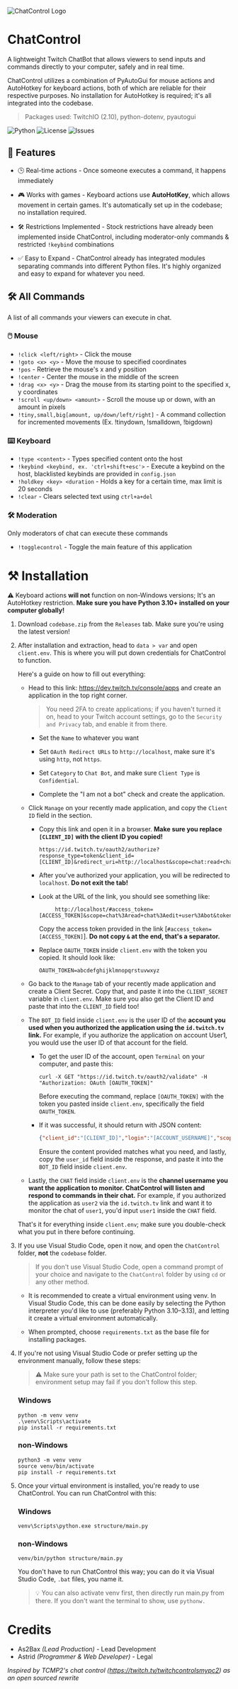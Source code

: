 ![ChatControl Logo](https://monobyte.studio/assets/projects/chatcontrol.png)
# ChatControl
A lightweight Twitch ChatBot that allows viewers to send inputs and commands directly to your computer, safely and in real time.

ChatControl utilizes a combination of PyAutoGui for mouse actions and AutoHotkey for keyboard actions, both of which are reliable for their respective purposes. No installation for AutoHotkey is required; it's all integrated into the codebase.

> Packages used: TwitchIO (2.10), python-dotenv, pyautogui

![Python](https://img.shields.io/badge/Python-3.10--3.13-blue)
![License](https://img.shields.io/github/license/MonobyteStudios/ChatControl)
![Issues](https://img.shields.io/github/issues/MonobyteStudios/ChatControl)

## 💫 Features

- 🕒 Real-time actions - Once someone executes a command, it happens immediately

- 🎮 Works with games - Keyboard actions use **AutoHotKey**, which allows movement in certain games. It's automatically set up in the codebase; no installation required.

- 🛠️ Restrictions Implemented - Stock restrictions have already been implemented inside ChatControl, including moderator-only commands & restricted `!keybind` combinations

- ✅ Easy to Expand - ChatControl already has integrated modules separating commands into different Python files. It's highly organized and easy to expand for whatever you need.

## 🛠️ All Commands
A list of all commands your viewers can execute in chat.

### 🖱️ Mouse
- `!click <left/right>` - Click the mouse
- `!goto <x> <y>` - Move the mouse to specified coordinates
- `!pos` - Retrieve the mouse's x and y position
- `!center` - Center the mouse in the middle of the screen
- `!drag <x> <y>` - Drag the mouse from its starting point to the specified x, y coordinates
- `!scroll <up/down> <amount>` - Scroll the mouse up or down, with an amount in pixels
- `!tiny,small,big[amount, up/down/left/right]` - A command collection for incremented movements (Ex. !tinydown, !smalldown, !bigdown)

### ⌨️ Keyboard
- `!type <content>` - Types specified content onto the host
- `!keybind <keybind, ex. 'ctrl+shift+esc'>` - Execute a keybind on the host, blacklisted keybinds are provided in `config.json`
- `!holdkey <key> <duration` - Holds a key for a certain time, max limit is 20 seconds
- `!clear` - Clears selected text using `ctrl+a+del`

### 🛠️ Moderation
Only moderators of chat can execute these commands
- `!togglecontrol` - Toggle the main feature of this application

# ⚒️ Installation
⚠️ Keyboard actions **will not** function on non-Windows versions; It's an AutoHotkey restriction. **Make sure you have Python 3.10+ installed on your computer globally!**

1. Download `codebase.zip` from the `Releases` tab. Make sure you're using the latest version!
   
2. After installation and extraction, head to `data > var` and open `client.env`. This is where you will put down credentials for ChatControl to function.

   Here's a guide on how to fill out everything:
   
   - Head to this link: https://dev.twitch.tv/console/apps and create an application in the top right corner.
     
     > You need 2FA to create applications; if you haven't turned it on, head to your Twitch account settings, go to the `Security and Privacy` tab, and enable it from there.

     - Set the `Name` to whatever you want
       
     - Set `OAuth Redirect URLs` to `http://localhost`, make sure it's using `http`, not `https`.
       
     - Set `Category` to `Chat Bot`, and make sure `Client Type` is `Confidential`.
       
     - Complete the "I am not a bot" check and create the application.
       
       
   - Click `Manage` on your recently made application, and copy the `Client ID` field in the section.
       
     - Copy this link and open it in a browser. **Make sure you replace `[CLIENT_ID]` with the client ID you copied!**
       ```
       https://id.twitch.tv/oauth2/authorize?response_type=token&client_id=[CLIENT_ID]&redirect_uri=http://localhost&scope=chat:read+chat:edit+user:bot&force_verify=true
       ```

     - After you've authorized your application, you will be redirected to `localhost`. **Do not exit the tab!**
    
     - Look at the URL of the link, you should see something like:
        ```
             http://localhost/#access_token=[ACCESS_TOKEN]&scope=chat%3Aread+chat%3Aedit+user%3Abot&token_type=bearer
        ```
        Copy the access token provided in the link [`#access_token=[ACCESS_TOKEN]`]. **Do not copy  `&` at the end, that's a separator.**

     - Replace `OAUTH_TOKEN` inside `client.env` with the token you copied. It should look like:
          ```
       OAUTH_TOKEN=abcdefghijklmnopqrstuvwxyz
          ```

    - Go back to the `Manage` tab of your recently made application and create a Client Secret. Copy that, and paste it into the `CLIENT_SECRET` variable in `client.env`. Make sure you also get the Client ID and paste that into the `CLIENT_ID` field too!

     - The `BOT_ID` field inside `client.env` is the user ID of the **account you used when you authorized the application using the `id.twitch.tv` link.** For example, if you authorize the application on account User1, you would use the user ID of that account for the field.
       
       - To get the user ID of the account, open `Terminal` on your computer, and paste this:
         
         ```
         curl -X GET "https://id.twitch.tv/oauth2/validate" -H "Authorization: OAuth [OAUTH_TOKEN]"
         ```
         Before executing the command, replace `[OAUTH_TOKEN]` with the token you pasted inside `client.env`, specifically the field `OAUTH_TOKEN`.

       - If it was successful, it should return with JSON content:
         ```json
         {"client_id":"[CLIENT_ID]","login":"[ACCOUNT_USERNAME]","scopes":["chat:edit","chat:read","user:bot"],"user_id":"[USER_ID]","expires_in":123456789}
         ```

         Ensure the content provided matches what you need, and lastly, copy the `user_id` field inside the response, and paste it into the `BOT_ID` field inside `client.env`.

   - Lastly, the `CHAT` field inside `client.env` is the **channel username you want the application to monitor. ChatControl will listen and respond to commands in their chat.** For example, if you authorized the application as `user2` via the `id.twitch.tv` link and want it to monitor the chat of `user1`, you'd input `user1` inside the `CHAT` field.
  
   That's it for everything inside `client.env`; make sure you double-check what you put in there before continuing.

3. If you use Visual Studio Code, open it now, and open the `ChatControl` folder, **not** the `codebase` folder.
   > If you don't use Visual Studio Code, open a command prompt of your choice and navigate to the `ChatControl` folder by using `cd` or any other method.

    - It is recommended to create a virtual environment using venv. In Visual Studio Code, this can be done easily by selecting the Python interpreter you'd like to use (preferably Python 3.10–3.13), and letting it create a virtual environment automatically.

    - When prompted, choose `requirements.txt` as the base file for installing packages.

4. If you're not using Visual Studio Code or prefer setting up the environment manually, follow these steps:
     > ⚠️ Make sure your path is set to the ChatControl folder; environment setup may fail if you don't follow this step.
   
    ### Windows
     ```
     python -m venv venv
     .\venv\Scripts\activate
     pip install -r requirements.txt
      ```

   ### non-Windows
   ```
   python3 -m venv venv
   source venv/bin/activate
   pip install -r requirements.txt
   ```

5. Once your virtual environment is installed, you're ready to use ChatControl. You can run ChatControl with this:
   
   ### Windows
    ```
    venv\Scripts\python.exe structure/main.py
    ```
  
    ### non-Windows
    ```
    venv/bin/python structure/main.py
    ```

    You don't have to run ChatControl this way; you can do it via Visual Studio Code, `.bat` files, you name it.

    > 💡 You can also activate venv first, then directly run main.py from there. If you don't want the terminal to show, use `pythonw.`

# Credits
- As2Bax *(Lead Production)* - Lead Development
- Astrid *(Programmer & Web Developer)* - Legal
  
*Inspired by TCMP2's chat control (https://twitch.tv/twitchcontrolsmypc2) as an open sourced rewrite*

